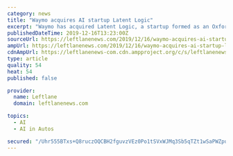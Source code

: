```yaml
---
category: news
title: "Waymo acquires AI startup Latent Logic"
excerpt: "Waymo has acquired Latent Logic, a startup formed as an Oxford University spinoff that specializes in \"imitation learning\" for artificial intelligence technology. The company has focused its work on simulation environments that help train algorithms for ..."
publishedDateTime: 2019-12-16T13:23:00Z
sourceUrl: https://leftlanenews.com/2019/12/16/waymo-acquires-ai-startup-latent-logic/
ampUrl: https://leftlanenews.com/2019/12/16/waymo-acquires-ai-startup-latent-logic/
cdnAmpUrl: https://leftlanenews-com.cdn.ampproject.org/c/s/leftlanenews.com/2019/12/16/waymo-acquires-ai-startup-latent-logic/
type: article
quality: 54
heat: 54
published: false

provider:
  name: Leftlane
  domain: leftlanenews.com

topics:
  - AI
  - AI in Autos

secured: "/Uhr555BTxs+Q8ruczOQCBH2fguvzVEz0Po1tSVxWJMq3Sb5qTZt1wSaPWZpuv3ZMAt8akBLgbTGuOU+A7g2XFaTGaUkldrEocwtVgQzurUXN1zSkvrd5e0UrqdgAU+teNpC+mYcv7YokY1V5ozwJHCPkRAcrNdxqAVDU5saqJDkdaO/G6Z0vYsqTtXsG4l777fR6KmbP6amSd8P9f7O5V22Wr7iBvUY2LuWQF0tus0KSAUms0L5ph09abLMOTSPIq+0tSPtiKOMx+g/gK4EYA==;1J3hC09S+rCcqypsbEOlmA=="
---
```


